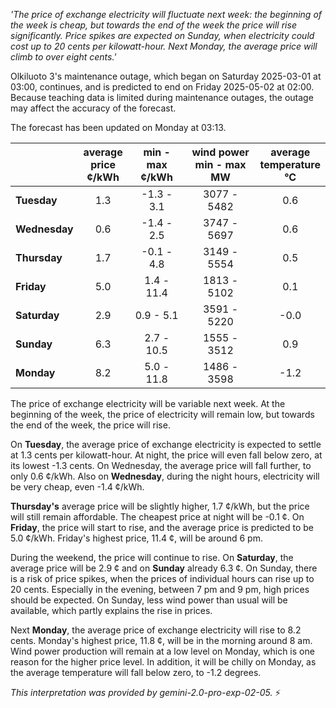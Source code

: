 *'The price of exchange electricity will fluctuate next week: the beginning of the week is cheap, but towards the end of the week the price will rise significantly. Price spikes are expected on Sunday, when electricity could cost up to 20 cents per kilowatt-hour. Next Monday, the average price will climb to over eight cents.'*

Olkiluoto 3's maintenance outage, which began on Saturday 2025-03-01 at 03:00, continues, and is predicted to end on Friday 2025-05-02 at 02:00. Because teaching data is limited during maintenance outages, the outage may affect the accuracy of the forecast.

The forecast has been updated on Monday at 03:13.

|   | average<br>price<br>¢/kWh | min - max<br>¢/kWh | wind power<br>min - max<br>MW | average<br>temperature<br>°C |
|:-------------|:----------------:|:----------------:|:-------------:|:-------------:|
| **Tuesday**     | 1.3              | -1.3 - 3.1       | 3077 - 5482   | 0.6              |
| **Wednesday**  | 0.6              | -1.4 - 2.5       | 3747 - 5697   | 0.6              |
| **Thursday**    | 1.7              | -0.1 - 4.8       | 3149 - 5554   | 0.5              |
| **Friday**   | 5.0              | 1.4 - 11.4      | 1813 - 5102   | 0.1              |
| **Saturday**   | 2.9              | 0.9 - 5.1       | 3591 - 5220   | -0.0             |
| **Sunday**  | 6.3              | 2.7 - 10.5      | 1555 - 3512   | 0.9              |
| **Monday**  | 8.2             | 5.0 - 11.8    | 1486 - 3598 | -1.2             |

The price of exchange electricity will be variable next week. At the beginning of the week, the price of electricity will remain low, but towards the end of the week, the price will rise.

On **Tuesday**, the average price of exchange electricity is expected to settle at 1.3 cents per kilowatt-hour. At night, the price will even fall below zero, at its lowest -1.3 cents. On Wednesday, the average price will fall further, to only 0.6 ¢/kWh. Also on **Wednesday**, during the night hours, electricity will be very cheap, even -1.4 ¢/kWh.

**Thursday's** average price will be slightly higher, 1.7 ¢/kWh, but the price will still remain affordable. The cheapest price at night will be -0.1 ¢. On **Friday**, the price will start to rise, and the average price is predicted to be 5.0 ¢/kWh. Friday's highest price, 11.4 ¢, will be around 6 pm.

During the weekend, the price will continue to rise. On **Saturday**, the average price will be 2.9 ¢ and on **Sunday** already 6.3 ¢. On Sunday, there is a risk of price spikes, when the prices of individual hours can rise up to 20 cents. Especially in the evening, between 7 pm and 9 pm, high prices should be expected. On Sunday, less wind power than usual will be available, which partly explains the rise in prices.

Next **Monday**, the average price of exchange electricity will rise to 8.2 cents. Monday's highest price, 11.8 ¢, will be in the morning around 8 am. Wind power production will remain at a low level on Monday, which is one reason for the higher price level. In addition, it will be chilly on Monday, as the average temperature will fall below zero, to -1.2 degrees.

*This interpretation was provided by gemini-2.0-pro-exp-02-05.* ⚡

